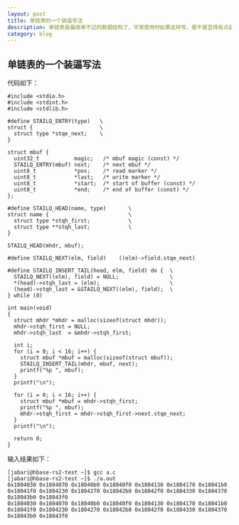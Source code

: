 ```yaml
---
layout: post
title: 单链表的一个装逼写法
description: 单链表是最简单不过的数据结构了，平常使用时如果这样写，是不是显得有点逼格满满呢？
category: blog
---
```


## 单链表的一个装逼写法

代码如下：

    #include <stdio.h>
    #include <stdint.h>
    #include <stdlib.h>

    #define STAILQ_ENTRY(type)   \
    struct {                     \
      struct type *stqe_next;    \
    }

    struct mbuf {
      uint32_t           magic;   /* mbuf magic (const) */
      STAILQ_ENTRY(mbuf) next;    /* next mbuf */
      uint8_t            *pos;    /* read marker */
      uint8_t            *last;   /* write marker */
      uint8_t            *start;  /* start of buffer (const) */
      uint8_t            *end;    /* end of buffer (const) */
    };

    #define STAILQ_HEAD(name, type)       \
    struct name {                         \
      struct type *stqh_first;            \
      struct type **stqh_last;            \
    }

    STAILQ_HEAD(mhdr, mbuf);

    #define STAILQ_NEXT(elm, field)    ((elm)->field.stqe_next)

    #define STAILQ_INSERT_TAIL(head, elm, field) do {  \
      STAILQ_NEXT((elm), field) = NULL;                \
      *(head)->stqh_last = (elm);                      \
      (head)->stqh_last = &STAILQ_NEXT((elm), field);  \
    } while (0)

    int main(void)
    {
      struct mhdr *mhdr = malloc(sizeof(struct mhdr));
      mhdr->stqh_first = NULL;
      mhdr->stqh_last  = &mhdr->stqh_first;

      int i;
      for (i = 0; i < 16; i++) {
        struct mbuf *mbuf = malloc(sizeof(struct mbuf));
        STAILQ_INSERT_TAIL(mhdr, mbuf, next);
        printf("%p ", mbuf);
      }
      printf("\n");

      for (i = 0; i < 16; i++) {
        struct mbuf *mbuf = mhdr->stqh_first;
        printf("%p ", mbuf);
        mhdr->stqh_first = mhdr->stqh_first->next.stqe_next;
      }
      printf("\n");

      return 0;
    }

输入结果如下：

    [jabari@hbase-rs2-test ~]$ gcc a.c 
    [jabari@hbase-rs2-test ~]$ ./a.out 
    0x1804030 0x1804070 0x18040b0 0x18040f0 0x1804130 0x1804170 0x18041b0 0x18041f0 0x1804230 0x1804270 0x18042b0 0x18042f0 0x1804330 0x1804370 0x18043b0 0x18043f0 
    0x1804030 0x1804070 0x18040b0 0x18040f0 0x1804130 0x1804170 0x18041b0 0x18041f0 0x1804230 0x1804270 0x18042b0 0x18042f0 0x1804330 0x1804370 0x18043b0 0x18043f0

